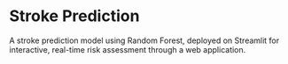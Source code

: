 # Stroke Prediction
A stroke prediction model using Random Forest, deployed on Streamlit for interactive, real-time risk assessment through a web application.
